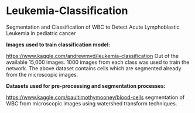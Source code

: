 # Leukemia-Classification
Segmentation and Classification of WBC to Detect Acute Lymphoblastic Leukemia in pediatric cancer 

**Images used to train classification model:**

https://www.kaggle.com/andrewmvd/leukemia-classification 
Out of the available 15,000 images. 1000 images from each class was used to train the network.
The above dataset contains cells which are segmented already from the microscopic images. 


**Datasets used for pre-processing and segmentation processes:** 

https://www.kaggle.com/paultimothymooney/blood-cells
segmentation of WBC from microscopic images using watershed transform techniques.
